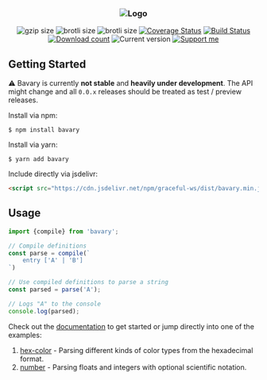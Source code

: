 <h3 align="center">
    <img src="https://user-images.githubusercontent.com/30767528/68051553-fd5ebc80-fce7-11e9-9f32-edad69e40584.png" alt="Logo">
</h3>

<p align="center">
    <img alt="gzip size" src="https://cdn.jsdelivr.net/npm/bavary@0.0.3/dist/bavary.min.js?compression=gzip&style=flat-square">
    <img alt="brotli size" src="https://cdn.jsdelivr.net/npm/bavary@0.0.3/dist/bavary.min.js?compression=brotli&style=flat-square">
    <img alt="brotli size" src="https://cdn.jsdelivr.net/npm/bavary@0.0.3/dist/bavary.min.js?compression=brotli&style=flat-square">
    <a href='https://coveralls.io/github/Simonwep/bavary?branch=master'><img 
       src='https://img.shields.io/coveralls/github/Simonwep/bavary?style=flat-square' 
       alt='Coverage Status'/></a>
    <a href="https://travis-ci.org/Simonwep/bavary"><img
       alt="Build Status"
       src="https://img.shields.io/travis/Simonwep/bavary.svg?style=flat-square"></a>
    <a href="https://www.npmjs.com/package/bavary"><img
       alt="Download count"
       src="https://img.shields.io/npm/dm/bavary.svg?style=flat-square"></a>
    <img alt="Current version" src="https://img.shields.io/github/tag/Simonwep/bavary.svg?color=21068E&label=version&style=flat-square">
    <a href="https://www.patreon.com/simonwep"><img
       alt="Support me"
       src="https://img.shields.io/badge/patreon-support-260DD3.svg?style=flat-square"></a>
</p>


## Getting Started
⚠ Bavary is currently **not stable** and **heavily under development**.
The API might change and all `0.0.x` releases should be treated as test / preview releases.

Install via npm:
```shell
$ npm install bavary
```

Install via yarn:
```shell
$ yarn add bavary
```

Include directly via jsdelivr:
```html
<script src="https://cdn.jsdelivr.net/npm/graceful-ws/dist/bavary.min.js"></script>
```

## Usage
```js 
import {compile} from 'bavary';

// Compile definitions
const parse = compile(`
    entry ['A' | 'B']
`)

// Use compiled definitions to parse a string
const parsed = parse('A');

// Logs "A" to the console
console.log(parsed);
```

Check out the [documentation](docs/syntax.md) to get started or jump directly into one of the examples:

1. [hex-color](docs/examples/hex-colors.md) - Parsing different kinds of color types from the hexadecimal format.
2. [number](docs/examples/number.md) - Parsing floats and integers with optional scientific notation.
